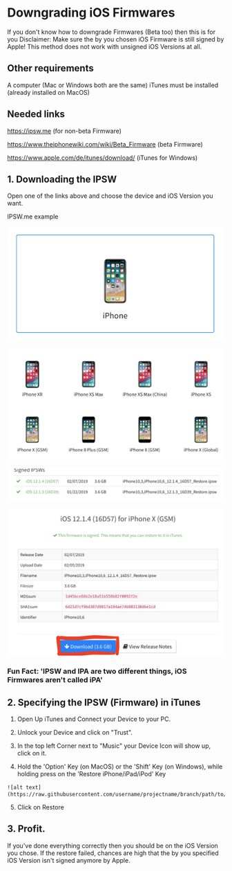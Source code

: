 # Downgrading iOS Firmwares

If you don't know how to downgrade Firmwares (Beta too) then this is for you
Disclaimer: Make sure the by you chosen iOS Firmware is still signed by Apple!
This method does not work with unsigned iOS Versions at all.

## Other requirements

A computer (Mac or Windows both are the same)
iTunes must be installed (already installed on MacOS)

## Needed links

https://ipsw.me (for non-beta Firmware)

https://www.theiphonewiki.com/wiki/Beta_Firmware (beta Firmware)

https://www.apple.com/de/itunes/download/ (iTunes for Windows)


## 1. Downloading the IPSW

Open one of the links above and choose the device and iOS Version you want.

IPSW.me example

![alt text](images/1.png)

![alt text](https://raw.githubusercontent.com/PwnedC99/Downgrading-iOS/master/images/2.png)

![alt text](https://raw.githubusercontent.com/PwnedC99/Downgrading-iOS/master/images/3.png)

![alt text](https://raw.githubusercontent.com/PwnedC99/Downgrading-iOS/master/images/4.png)


### Fun Fact: 'IPSW and IPA are two different things, iOS Firmwares aren't called iPA'

## 2. Specifying the IPSW (Firmware) in iTunes

1. Open Up iTunes and Connect your Device to your PC.
2. Unlock your Device and click on "Trust".
3. In the top left Corner next to "Music" your Device Icon will show up, click on it.

4. Hold the 'Option' Key (on MacOS) or the 'Shift' Key (on Windows),
 while holding press on the 'Restore iPhone/iPad/iPod' Key

```
![alt text](https://raw.githubusercontent.com/username/projectname/branch/path/to/img.png)
```
5. Click on Restore

## 3. Profit.

If you've done everything correctly then you should be on the iOS Version you chose.
If the restore failed, chances are high that the by you specified iOS Version isn't signed anymore by Apple.
